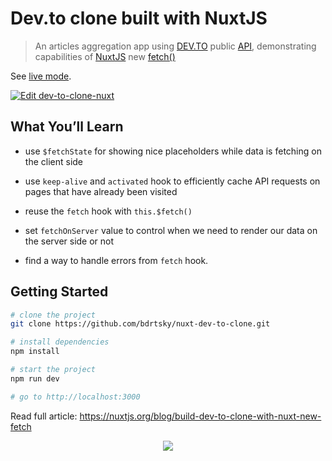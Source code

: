 # Dev.to clone built with NuxtJS

> An articles aggregation app using [DEV.TO](https://dev.to) public [API](https://docs.dev.to/api/), demonstrating capabilities of [NuxtJS](https://nuxtjs.org) new [fetch()](https://nuxtjs.org/api/pages-fetch)

See [live mode](https://boyps.sse.codesandbox.io).

[![Edit dev-to-clone-nuxt](https://codesandbox.io/static/img/play-codesandbox.svg)](https://codesandbox.io/s/github/bdrtsky/nuxt-dev-to-clone/tree/master/?fontsize=14&hidenavigation=1&theme=dark)

## What You’ll Learn

* use `$fetchState` for showing nice placeholders while data is fetching on the client side

* use `keep-alive` and `activated` hook to efficiently cache API requests on pages that have already been visited

* reuse the `fetch` hook with `this.$fetch()`

* set `fetchOnServer` value to control when we need to render our data on the server side or not

* find a way to handle errors from `fetch` hook.

## Getting Started


```sh
# clone the project
git clone https://github.com/bdrtsky/nuxt-dev-to-clone.git

# install dependencies
npm install

# start the project
npm run dev

# go to http://localhost:3000
```

Read full article: https://nuxtjs.org/blog/build-dev-to-clone-with-nuxt-new-fetch

<p align="center">
  <img src="https://raw.githubusercontent.com/bdrtsky/nuxt-dev-to-clone/master/static/demo.gif">
</p>
